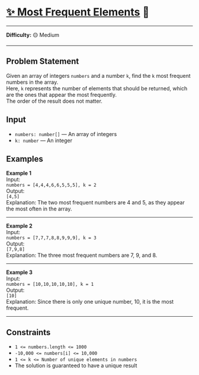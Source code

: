 # [✨ Most Frequent Elements](https://www.greatfrontend.com/interviews/study/blind75/questions/algo/array-most-common-elements) 🧩

---

**Difficulty:** 🟡 Medium  

---
## Problem Statement
Given an array of integers `numbers` and a number `k`, find the `k` most frequent numbers in the array.  
Here, `k` represents the number of elements that should be returned, which are the ones that appear the most frequently.  
The order of the result does not matter.

## Input
- `numbers: number[]` — An array of integers  
- `k: number` — An integer

## Examples

**Example 1**  
Input:  
`numbers = [4,4,4,6,6,5,5,5], k = 2`  
Output:  
`[4,5]`  
Explanation: The two most frequent numbers are 4 and 5, as they appear the most often in the array.

---

**Example 2**  
Input:  
`numbers = [7,7,7,8,8,9,9,9], k = 3`  
Output:  
`[7,9,8]`  
Explanation: The three most frequent numbers are 7, 9, and 8.

---

**Example 3**  
Input:  
`numbers = [10,10,10,10,10], k = 1`  
Output:  
`[10]`  
Explanation: Since there is only one unique number, 10, it is the most frequent.

---

## Constraints
- `1 <= numbers.length <= 1000`  
- `-10,000 <= numbers[i] <= 10,000`  
- `1 <= k <= Number of unique elements in numbers`  
- The solution is guaranteed to have a unique result

